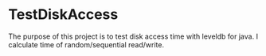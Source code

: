 # TestDiskAccess
The purpose of this project is to test disk access time with leveldb for java. I calculate time of random/sequential read/write.
